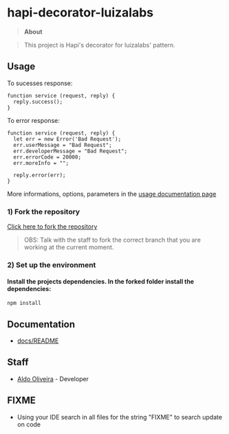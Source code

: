 # hapi-decorator-luizalabs

> **About**

> This project is Hapi's decorator for luizalabs' pattern.

## Usage

To sucesses response:
```
function service (request, reply) {
  reply.success();
}
```

To error response:
```
function service (request, reply) {
  let err = new Error('Bad Request');
  err.userMessage = "Bad Request";
  err.developerMessage = "Bad Request";
  err.errorCode = 20000;
  err.moreInfo = "";

  reply.error(err);
}
```

More informations, options, parameters in the [usage documentation page](docs/index.html)

### 1) Fork the repository
[Click here to fork the repository](https://bitbucket.org/aldooliveira-luizalabs/hapi-decorator-luizalabs)

>OBS: Talk with the staff to fork the correct branch that you are working at the current moment.

### 2) Set up the environment
#### Install the projects dependencies. In the forked folder install the dependencies:
```
npm install
```
## Documentation
* [docs/README](index.html)

## Staff
- [Aldo Oliveira](https://github.com/aldooliveira-luizalabs) - Developer

## FIXME
- Using your IDE search in all files for the string "FIXME" to search update on code
